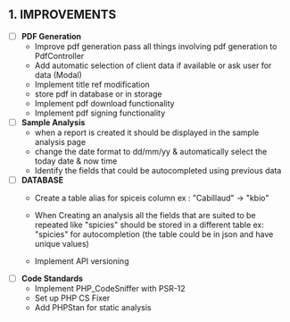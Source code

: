 
## 1. IMPROVEMENTS
- [ ] **PDF Generation**
  - Improve pdf generation pass all things involving pdf generation to PdfController
  - Add automatic selection of client data if available or ask user for data (Modal) 
  - Implement title ref modification
  - store pdf in database or in storage
  - Implement pdf download functionality
  - Implement pdf signing functionality
- [ ] **Sample Analysis**
  - when a report is created it should be displayed in the sample analysis page
  - change the date format to dd/mm/yy & automatically select the today date & now time 
  - Identify the fields that could be autocompleted using previous data
- [ ] **DATABASE**
  - Create a table alias for spiceis column ex : "Cabillaud" -> "kbio"
  - When Creating an analysis all the fields that are suited to be repeated like "spicies" should be stored in a different table ex: "spicies" for autocompletion (the table could be in json and have unique values) 

  - Implement API versioning
- [ ] **Code Standards**
  - Implement PHP_CodeSniffer with PSR-12
  - Set up PHP CS Fixer
  - Add PHPStan for static analysis